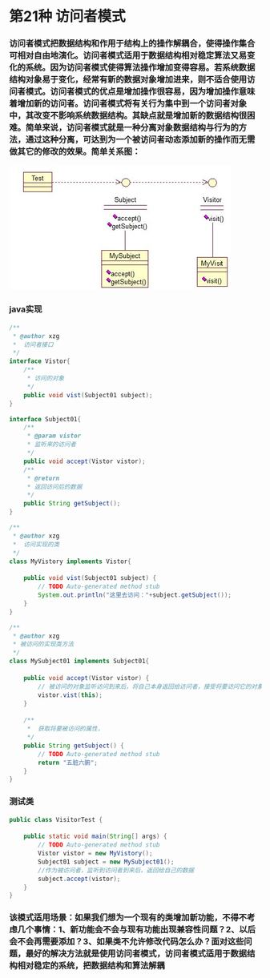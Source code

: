 # 第21种 访问者模式
### 访问者模式把数据结构和作用于结构上的操作解耦合，使得操作集合可相对自由地演化。访问者模式适用于数据结构相对稳定算法又易变化的系统。因为访问者模式使得算法操作增加变得容易。若系统数据结构对象易于变化，经常有新的数据对象增加进来，则不适合使用访问者模式。访问者模式的优点是增加操作很容易，因为增加操作意味着增加新的访问者。访问者模式将有关行为集中到一个访问者对象中，其改变不影响系统数据结构。其缺点就是增加新的数据结构很困难。简单来说，访问者模式就是一种分离对象数据结构与行为的方法，通过这种分离，可达到为一个被访问者动态添加新的操作而无需做其它的修改的效果。简单关系图： 
![访问者模式](/java23种设计模式/img/visitor.png)
### java实现
```java  
/**
 * @author xzg
 *	访问者接口
 */
interface Vistor{
	/**
	 * 访问的对象
	 */
	public void vist(Subject01 subject);
}
```
```java
interface Subject01{
	/**
	 * @param vistor
	 * 监听来的访问者
	 */
	public void accept(Vistor vistor);
	/**
	 * @return
	 * 返回访问后的数据
	 */
	public String getSubject();
}
```
```java
/**
 * @author xzg
 *	访问实现的类
 */
class MyVistory implements Vistor{

	public void vist(Subject01 subject) {
		// TODO Auto-generated method stub
		System.out.println("这里去访问："+subject.getSubject());
	}
}
```
```java
/**
 * @author xzg
 * 被访问的实现类方法
 */
class MySubject01 implements Subject01{

	public void accept(Vistor vistor) {
		// 被访问的对象监听访问到来后，将自己本身返回给访问者，接受将要访问它的对象
		vistor.vist(this);
	}

	/**
	 *  获取将要被访问的属性，
	 */
	public String getSubject() {
		// TODO Auto-generated method stub
		return "五脏六腑";
	}
}
```
### 测试类
```java
public class VisitorTest {

	public static void main(String[] args) {
		// TODO Auto-generated method stub
		Vistor vistor = new MyVistory();
		Subject01 subject = new MySubject01();
		//作为被访问者，监听到访问者到来后，返回给自己的数据
		subject.accept(vistor);
	}
}
```
### 该模式适用场景：如果我们想为一个现有的类增加新功能，不得不考虑几个事情：1、新功能会不会与现有功能出现兼容性问题？2、以后会不会再需要添加？3、如果类不允许修改代码怎么办？面对这些问题，最好的解决方法就是使用访问者模式，访问者模式适用于数据结构相对稳定的系统，把数据结构和算法解耦
